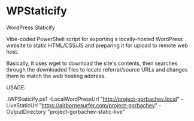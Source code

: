 # WPStaticify
WordPress Staticify

Vibe-coded PowerShell script for exporting a locally-hosted WordPress website to static HTML/CSS/JS and preparing it for upload to remote web host.

Basically, it uses wget to download the site's contents, then searches through the downloaded files to locate referral/source URLs and changes them to match the web hosting address.

USAGE:

.\WPStaticify.ps1 -LocalWordPressUrl "http://project-gorbachev.local" -LiveStaticUrl "https://airbornesurfer.com/project-gorbachev" -OutputDirectory "project-gorbachev-static-live"
